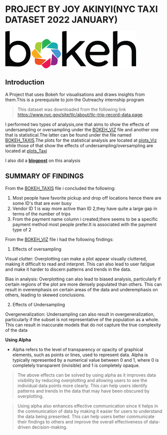 # PROJECT BY JOY AKINYI(NYC TAXI DATASET 2022 JANUARY)
![bokeh](bokeh__logo.png)
## Introduction
A Project that uses Bokeh for visualisations and draws insights from them.This is a prerequisite to join the Outreachy internship program
> This dataset was downloaded from the following link https://www.nyc.gov/site/tlc/about/tlc-trip-record-data.page. 

I performed two types of analysis,one that aims to show the effects of undersampling or oversampling under the [BOKEH_VIZ](./BOKEH_VIZ.ipynb) file and another one that is statistical.The latter can be found under the file named [BOKEH_TAXIS](./BOKEH_TAXIS.ipynb).The plots for the statistical analysis are located at [plots_Viz](./plots_Viz) while those of that show the effects of undersampling/oversampling are located at [plots_Taxi](./plots_Taxi)

I also did a **[blogpost](https://bl29.wordpress.com/2023/03/22/data-visualisation-using-bokehblog-post/)** on this analysis
## SUMMARY OF FINDINGS
From the [BOKEH_TAXIS](./BOKEH_TAXIS.ipynb) file i concluded the following:

1. Most people have favorite pickup and drop off locations hence there are some ID's that are ever busy
2. Vendor ID 1 is way more active than ID 2,they have quite a large gap in terms of the number of trips
3. From the payment name column i created,there seems to be a specific payment method most people prefer.It is associated with the payment type of 2



From the [BOKEH_VIZ](./BOKEH_VIZ.ipynb) file i had the following findings:
 1. Effects of oversampling

Visual clutter: Overplotting can make a plot appear visually cluttered, making it difficult to read and interpret. This can also lead to user fatigue and make it harder to discern patterns and trends in the data.

Bias in analysis: Overplotting can also lead to biased analysis, particularly if certain regions of the plot are more densely populated than others. This can result in overemphasis on certain areas of the data and underemphasis on others, leading to skewed conclusions.

2. Effects of Undersampling

Overgeneralization: Undersampling can also result in overgeneralization, particularly if the subset is not representative of the population as a whole. This can result in inaccurate models that do not capture the true complexity of the data


 **Using Alpha**
 
 - Alpha refers to the level of transparency or opacity of graphical elements, such as points or lines, used to represent data. Alpha is typically represented by a       numerical value between 0 and 1, where 0 is completely transparent (invisible) and 1 is completely opaque.

> The above effects can be solved by using alpha as it improves data visibility by reducing overplotting and allowing users to see the individual data points more clearly. This can help users identify patterns and trends in the data that may have been obscured by overplotting.

> Using alpha also enhances effective communication since it helps in the communication of data by making it easier for users to understand the data being presented. This can help users better communicate their findings to others and improve the overall effectiveness of data-driven decision-making.

